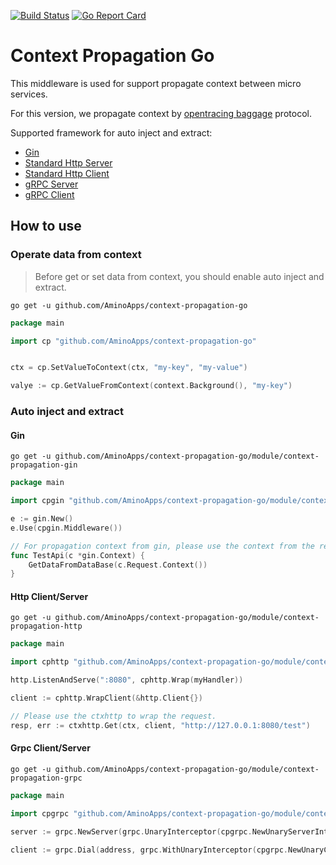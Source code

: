 [![Build Status](https://travis-ci.org/AminoApps/context-propagation-go.svg?branch=master)](https://travis-ci.org/AminoApps/context-propagation-go)
[![Go Report Card](https://goreportcard.com/badge/github.com/AminoApps/context-propagation-go)](https://goreportcard.com/report/github.com/AminoApps/context-propagation-go)

# Context Propagation Go

This middleware is used for support propagate context between micro services.

For this version, we propagate context by [opentracing baggage](https://github.com/opentracing/specification/blob/master/specification.md) protocol.

Supported framework for auto inject and extract:

* [Gin](module/context-propagation-gin)
* [Standard Http Server](module/context-propagation-http)
* [Standard Http Client](module/context-propagation-http)
* [gRPC Server](module/context-propagation-grpc)
* [gRPC Client](module/context-propagation-grpc)


## How to use

### Operate data from context

> Before get or set data from context, you should enable auto inject and extract.

```shell
go get -u github.com/AminoApps/context-propagation-go
```

```go
package main

import cp "github.com/AminoApps/context-propagation-go"


ctx = cp.SetValueToContext(ctx, "my-key", "my-value")

valye := cp.GetValueFromContext(context.Background(), "my-key")
```

### Auto inject and extract

#### Gin

```shell
go get -u github.com/AminoApps/context-propagation-go/module/context-propagation-gin
```

```go
package main 

import cpgin "github.com/AminoApps/context-propagation-go/module/context-propagation-gin"

e := gin.New()
e.Use(cpgin.Middleware())

// For propagation context from gin, please use the context from the request
func TestApi(c *gin.Context) {
	GetDataFromDataBase(c.Request.Context())
}
```

#### Http Client/Server

```shell
go get -u github.com/AminoApps/context-propagation-go/module/context-propagation-http
```

```go
package main

import cphttp "github.com/AminoApps/context-propagation-go/module/context-propagation-http"

http.ListenAndServe(":8080", cphttp.Wrap(myHandler))

client := cphttp.WrapClient(&http.Client{})

// Please use the ctxhttp to wrap the request.
resp, err := ctxhttp.Get(ctx, client, "http://127.0.0.1:8080/test")
```

#### Grpc Client/Server

```shell
go get -u github.com/AminoApps/context-propagation-go/module/context-propagation-grpc
```

```go
package main

import cpgrpc "github.com/AminoApps/context-propagation-go/module/context-propagation-grpc"

server := grpc.NewServer(grpc.UnaryInterceptor(cpgrpc.NewUnaryServerInterceptor()))

client := grpc.Dial(address, grpc.WithUnaryInterceptor(cpgrpc.NewUnaryClientInterceptor()))
```

